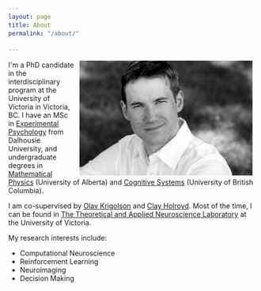 ```yaml
---
layout: page
title: About
permalink: "/about/"

---
```

<img style="margin-left: 10px; margin-right: 10px; float: right;" src="/images/cameron.jpg" alt="a black and white photo of me taken as part of a groupon deal" width="350" height="233">

I'm a PhD candidate in the interdisciplinary program at the University of Victoria in Victoria, BC. I have an MSc in [Experimental Psychology](https://www.dal.ca/faculty/science/psychology_neuroscience.html) from Dalhousie University, and undergraduate degrees in [Mathematical Physics](https://www.ualberta.ca/physics/) (University of Alberta) and [Cognitive Systems](https://cogsys.ubc.ca/) (University of British Columbia).

I am co-supervised by [Olav Krigolson](http://www.olavkrigolson.com/) and [Clay Holroyd](https://www.uvic.ca/socialsciences/psychology/people/faculty-directory/holroydclay.php). Most of the time, I can be found in [The Theoretical and Applied Neuroscience Laboratory](http://www.tanlab.ca/) at the University of Victoria.

My research interests include:

* Computational Neuroscience
* Reinforcement Learning
* Neuroimaging
* Decision Making